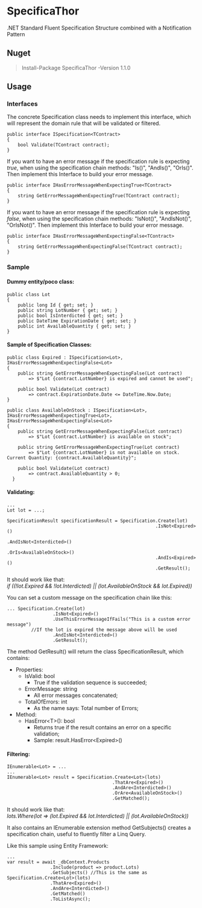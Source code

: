# SpecificaThor
.NET Standard Fluent Specification Structure combined with a Notification Pattern

## Nuget
> Install-Package SpecificaThor -Version 1.1.0

## Usage

### Interfaces 

The concrete Specification class needs to implement this interface, which will represent the domain rule that will be validated or filtered.

```
public interface ISpecification<TContract>
{
    bool Validate(TContract contract);
}
```
If you want to have an error message if the specification rule is expecting *true*, when using the specification chain methods: "Is()", "AndIs()", "OrIs()". Then implement this Interface to build your error message.

```
public interface IHasErrorMessageWhenExpectingTrue<TContract>
{
    string GetErrorMessageWhenExpectingTrue(TContract contract);
}
```

If you want to have an error message if the specification rule is expecting *false*, when using the specification chain methods: "IsNot()", "AndIsNot()", "OrIsNot()". Then implement this Interface to build your error message.

```
public interface IHasErrorMessageWhenExpectingFalse<TContract>
{
    string GetErrorMessageWhenExpectingFalse(TContract contract);
}
```

### Sample

#### Dummy entity/poco class:
```
public class Lot
{
    public long Id { get; set; }
    public string LotNumber { get; set; }
    public bool IsInterdicted { get; set; }
    public DateTime ExpirationDate { get; set; }
    public int AvailableQuantity { get; set; }
}
```

#### Sample of Specification Classes: 
```
public class Expired : ISpecification<Lot>, IHasErrorMessageWhenExpectingFalse<Lot>
{
    public string GetErrorMessageWhenExpectingFalse(Lot contract)
        => $"Lot {contract.LotNumber} is expired and cannot be used";

    public bool Validate(Lot contract)
        => contract.ExpirationDate.Date <= DateTime.Now.Date;
}
  
public class AvailableOnStock : ISpecification<Lot>, IHasErrorMessageWhenExpectingTrue<Lot>, IHasErrorMessageWhenExpectingFalse<Lot>
{
    public string GetErrorMessageWhenExpectingFalse(Lot contract)
        => $"Lot {contract.LotNumber} is available on stock";

    public string GetErrorMessageWhenExpectingTrue(Lot contract)
        => $"Lot {contract.LotNumber} is not available on stock. Current Quantity: {contract.AvailableQuantity}";

    public bool Validate(Lot contract)
        => contract.AvailableQuantity > 0;
  }
```

#### Validating:
```
...
Lot lot = ...;

SpecificationResult specificationResult = Specification.Create(lot)
                                                       .IsNot<Expired>()
                                                       .AndIsNot<Interdicted>()
                                                       .OrIs<AvailableOnStock>()
                                                       .AndIs<Expired>()
                                                       .GetResult();
```
It should work like that:                                                       
*if ((!lot.Expired && !lot.Interdicted) || (lot.AvailableOnStock && lot.Expired))*

You can set a custom message on the specification chain like this:
```
... Specification.Create(lot)
                 .IsNot<Expired>()
                 .UseThisErrorMessageIfFails("This is a custom error message") 
		 //If the lot is expired the message above will be used
                 .AndIsNot<Interdicted>()
                 .GetResult();
```

The method GetResult() will return the class SpecificationResult, which contains:
 - Properties:
    - IsValid: bool 
    	- True if the validation sequence is succeeded;
    - ErrorMessage: string
    	- All error messages concatenated;
    - TotalOfErrors: int
    	- As the name says: Total number of Errors;
 - Method:
    - HasError\<T\>(): bool 
    	- Returns true if the result contains an error on a specific validation;
        - Sample: result.HasError\<Expired\>()

#### Filtering:
```
IEnumerable<Lot> = ...
...
IEnumerable<Lot> result = Specification.Create<Lot>(lots)
                                       .ThatAre<Expired>()
                                       .AndAre<Interdicted>()
                                       .OrAre<AvailableOnStock>()
                                       .GetMatched();
```
It should work like that:         
*lots.Where(lot => (lot.Expired && lot.Interdicted) || (lot.AvailableOnStock))*

It also contains an IEnumerable extension method GetSubjects() creates a specification chain, useful to fluently filter a Linq Query.

Like this sample using Entity Framework:

```
...
var result = await _dbContext.Products
			    .Include(product => product.Lots)
			    .GetSubjects() //This is the same as Specification.Create<Lot>(lots)
			    .ThatAre<Expired>()
			    .AndAre<Interdicted>()
			    .GetMatched()
			    .ToListAsync();
```

